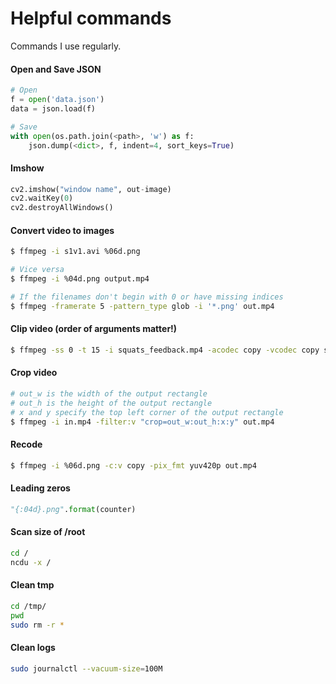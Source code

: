 # Helpful commands
Commands I use regularly.

#### Open and Save JSON
```python
# Open
f = open('data.json')
data = json.load(f)

# Save
with open(os.path.join(<path>, 'w') as f:
    json.dump(<dict>, f, indent=4, sort_keys=True)

```

#### Imshow
```python
cv2.imshow("window name", out-image)
cv2.waitKey(0)
cv2.destroyAllWindows()
```

#### Convert video to images
```bash
$ ffmpeg -i s1v1.avi %06d.png

# Vice versa
$ ffmpeg -i %04d.png output.mp4

# If the filenames don't begin with 0 or have missing indices
$ ffmpeg -framerate 5 -pattern_type glob -i '*.png' out.mp4
```

#### Clip video (order of arguments matter!)
```bash
$ ffmpeg -ss 0 -t 15 -i squats_feedback.mp4 -acodec copy -vcodec copy side_view.mp4
```

#### Crop video
```bash
# out_w is the width of the output rectangle
# out_h is the height of the output rectangle
# x and y specify the top left corner of the output rectangle
$ ffmpeg -i in.mp4 -filter:v "crop=out_w:out_h:x:y" out.mp4

```

#### Recode
```bash
$ ffmpeg -i %06d.png -c:v copy -pix_fmt yuv420p out.mp4
```

#### Leading zeros
```python
"{:04d}.png".format(counter)
```

#### Scan size of /root
```bash
cd /
ncdu -x / 
```


#### Clean tmp
```bash
cd /tmp/
pwd
sudo rm -r *
```

#### Clean logs
```bash
sudo journalctl --vacuum-size=100M
```
